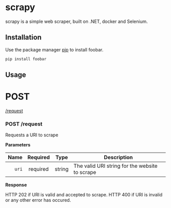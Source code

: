 # scrapy

scrapy is a simple web scraper, built on .NET, docker and Selenium.

## Installation

Use the package manager [pip](https://pip.pypa.io/en/stable/) to install foobar.

```bash
pip install foobar
```

## Usage

# POST
[/request](#post-request) <br/>


### POST /request
Requests a URI to scrape

**Parameters**

|          Name | Required |  Type   | Description                                                                                                                                                           |
| -------------:|:--------:|:-------:| --------------------------------------------------------------------------------------------------------------------------------------------------------------------- |
|     `uri`     | required | string  | The valid URI string for the website to scrape


**Response**

HTTP 202 if URI is valid and accepted to scrape.
HTTP 400 if URI is invalid or any other error has occured.